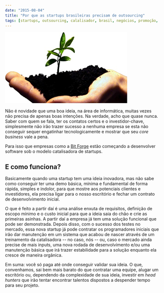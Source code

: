 ```yaml
---
date: "2015-08-04"
title: "Por que as startups brasileiras precisam de outsourcing"
tags: [startups, outsourcing, calalisador, brasil, negócios, promoção, publicidade]
---
```

![](/images/outsourcing.jpg)

Não é novidade que uma boa ideia, na área de informática, muitas vezes não precisa de apenas boas intenções. Na verdade, acho que quase nunca. Saber com quem se fala, ter os contatos certos e o investidor-chave, simplesmente não irão trazer sucesso a nenhuma empresa se esta não conseguir sequer engatinhar tecnologicamente e mostrar que seu _core business_ vale a pena.

Para isso que empresas como a [Bit Forge](http://bitforge.com.br) estão começando a desenvolver software sob o modelo catalisadora de startups.

## E como funciona?

Basicamente quando uma startup tem uma ideia inovadora, mas não sabe como conseguir ter uma demo básica, mínima e fundamental de forma rápida, simples e indolor, para que mostre aos potenciais clientes e investidores, ela precisa ligar para o nosso escritório e fechar um contrato de desenvolvimento inicial.

O que é feito a partir daí é uma análise enxuta de requisitos, definição de escopo mínimo e o custo inicial para que a ideia saia do chão e crie as primeiras asinhas. A partir daí a empresa já tem uma solução funcional que pode ser demonstrada. Depois disso, com o sucesso dos testes no mercado, essa nova startup já pode contratar os programadores iniciais que irão dar manutenção em um sistema que acabou de nascer através de um treinamento da catalisadora -- no caso, nós -- ou, caso o mercado ainda precise de mais inputs, uma nova rodada de desenvolvimento e/ou uma manutenção básica que irá trazer estabilidade para a solução enquanto ela cresce de maneira orgânica.

Em suma: você só paga até onde conseguir validar sua ideia. O que, convenhamos, sai bem mais barato do que contratar uma equipe, alugar um escritório ou, dependendo da complexidade de sua ideia, investir em _head hunters_ que irão tentar encontrar talentos dispostos a despender tempo para seu projeto.
